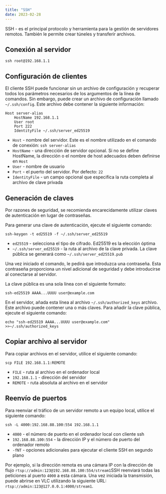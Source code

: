 ```yaml
---
title: "SSH"
date: 2023-02-28
---
```


SSH - es el principal protocolo y herramienta para la gestión de servidores remotos. También le permite crear túneles y transferir archivos.

## Conexión al servidor[](https://help.cesbo.com/misc/tools-and-utilities/network/ssh#connection-to-server)

```
ssh root@192.168.1.1
```

## Configuración de clientes[](https://help.cesbo.com/misc/tools-and-utilities/network/ssh#client-configuration)

El cliente SSH puede funcionar sin un archivo de configuración y recuperar todos los parámetros necesarios de los argumentos de la línea de comandos. Sin embargo, puede crear un archivo de configuración llamado `~/.ssh/config`. Este archivo debe contener la siguiente información:

```
Host server-alias
    HostName 192.168.1.1
    User root
    Port 222
    IdentityFile ~/.ssh/server_ed25519
```

- `Host` - nombre del servidor. Este es el nombre utilizado en el comando de conexión: `ssh server-alias`
- `HostName` - una dirección de servidor opcional. Si no se define HostName, la dirección o el nombre de host adecuados deben definirse en `Host`
- `User` - nombre de usuario
- `Port` - el puerto del servidor. Por defecto: `22`
- `IdentityFile` - un campo opcional que especifica la ruta completa al archivo de clave privada

## Generación de claves[](https://help.cesbo.com/misc/tools-and-utilities/network/ssh#key-generation)

Por razones de seguridad, se recomienda encarecidamente utilizar claves de autenticación en lugar de contraseñas.

Para generar una clave de autenticación, ejecute el siguiente comando:

```
ssh-keygen -t ed25519 -f ~/.ssh/server_ed25519
```

- `ed25519` - selecciona el tipo de cifrado. Ed25519 es la elección óptima
- `~/.ssh/server_ed25519` - la ruta al archivo de la clave privada. La clave pública se generará como `~/.ssh/server_ed25519.pub`

Una vez iniciado el comando, le pedirá que introduzca una contraseña. Esta contraseña proporciona un nivel adicional de seguridad y debe introducirse al conectarse al servidor.

La clave pública es una sola línea con el siguiente formato:

```
ssh-ed25519 AAAA...UUUU user@example.com
```

En el servidor, añada esta línea al archivo `~/.ssh/authorized_keys` archivo. Este archivo puede contener una o más claves. Para añadir la clave pública, ejecute el siguiente comando:

```
echo "ssh-ed25519 AAAA...UUUU user@example.com" >>~/.ssh/authorized_keys
```

## Copiar archivo al servidor[](https://help.cesbo.com/misc/tools-and-utilities/network/ssh#copy-file-to-server)

Para copiar archivos en el servidor, utilice el siguiente comando:

```
scp FILE 192.168.1.1:REMOTE
```

- `FILE` - ruta al archivo en el ordenador local
- `192.168.1.1` - dirección del servidor
- `REMOTE` - ruta absoluta al archivo en el servidor

## Reenvío de puertos[](https://help.cesbo.com/misc/tools-and-utilities/network/ssh#port-forwarding)

Para reenviar el tráfico de un servidor remoto a un equipo local, utilice el siguiente comando:

```
ssh -L 4000:192.168.88.100:554 192.168.1.1
```

- `4000` - el número de puerto en el ordenador local con cliente ssh
- `192.168.88.100:554` - la dirección IP y el número de puerto del ordenador remoto
- `-fNT` - opciones adicionales para ejecutar el cliente SSH en segundo plano

Por ejemplo, si la dirección remota es una cámara IP con la dirección de flujo `rtsp://admin:123@192.168.88.100:554/stream1`SSH reenviará todas las peticiones al puerto `4000` a esta cámara. Una vez iniciada la transmisión, puede abrirse en VLC utilizando la siguiente URL: `rtsp://admin:123@127.0.0.1:4000/stream1`.
